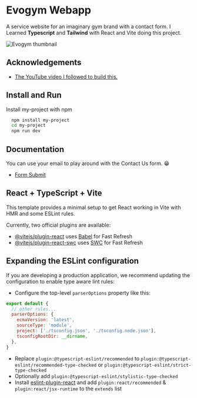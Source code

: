 
# Evogym Webapp

A service website for an imaginary gym brand with a contact form. I Learned **Typescript** and **Tailwind** with React and Vite doing this project.

![Evogym thumbnail](https://github.com/KaleabIsDoneWithJava/Evogym_-_Service_Website/assets/84039838/7efd6a25-6f06-4f30-8289-b194fc0aab1a)
 

## Acknowledgements

 - [The YouTube video I followed to build this.](https://youtu.be/I2NNxr3WPDo)


## Install and Run

Install my-project with npm

```bash
  npm install my-project
  cd my-project
  npm run dev
```
    
## Documentation

You can use your email to play around with the Contact Us form. 😁

- [Form Submit](https://formsubmit.co)


## React + TypeScript + Vite

This template provides a minimal setup to get React working in Vite with HMR and some ESLint rules.

Currently, two official plugins are available:

- [@vitejs/plugin-react](https://github.com/vitejs/vite-plugin-react/blob/main/packages/plugin-react/README.md) uses [Babel](https://babeljs.io/) for Fast Refresh
- [@vitejs/plugin-react-swc](https://github.com/vitejs/vite-plugin-react-swc) uses [SWC](https://swc.rs/) for Fast Refresh

## Expanding the ESLint configuration

If you are developing a production application, we recommend updating the configuration to enable type aware lint rules:

- Configure the top-level `parserOptions` property like this:

```js
export default {
  // other rules...
  parserOptions: {
    ecmaVersion: 'latest',
    sourceType: 'module',
    project: ['./tsconfig.json', './tsconfig.node.json'],
    tsconfigRootDir: __dirname,
  },
}
```

- Replace `plugin:@typescript-eslint/recommended` to `plugin:@typescript-eslint/recommended-type-checked` or `plugin:@typescript-eslint/strict-type-checked`
- Optionally add `plugin:@typescript-eslint/stylistic-type-checked`
- Install [eslint-plugin-react](https://github.com/jsx-eslint/eslint-plugin-react) and add `plugin:react/recommended` & `plugin:react/jsx-runtime` to the `extends` list
